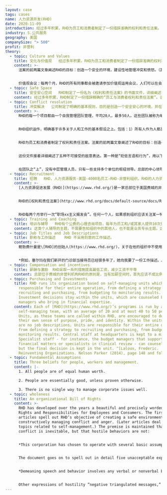 ```yaml
---
layout: case
tags: cases
name: 人力资源开发(RHD)
date: 2020-11-09
introduction: 经过多年积累，RHD为员工和消费者制定了一份措辞准确的权利和责任法案。
industry: S.公共服务
geography: 美国
companySize: "> 500"
profit: 非营利
theory:
  - topic: Culture and Values
    title: 文化与价值观   经过多年积累，RHD为员工和消费者制定了一份措辞准确的权利和责任法案。
    content: >-
      法案的前两篇文章阐述RHD的目标：创造一个安全的环境，建设性地管理冲突和愤怒。（其后的文章讨论与自我管理相关的话题）。他们基于一个前提：冲突是不可避免的，但敌对行为可以避免。


      价值观会议：每两个月，RHD的所有同事都会被邀请参加价值观运用会议，人们可以在会上提出他们在工作场所遇到的价值观问题，或者对权利和责任法案提出修改建议。参加会议的人很多。RHD的创始人鲍勃费什曼（Bob Fishman）每次都保证能出席。
  - topic: Safe Space
    title: 安全安心空间   RHD制定了一份名为《权利和责任法案》的书面文件，详细阐述了用于激励安全安心行为并识别不可接受行为的基本规则（见附件）。
    content: 经过多年积累，RHD制定了一份措辞精确的“员工与消费者权利和责任法案”。该文件除其他内容外，还涵盖了冲突解决、愤怒表达、识别并管理敌意、决策、管理分歧和公开交流等主题。
  - topic: Conflict resolution
    title: 冲突解决   公司制定了明确的基本规则，目的是创造一个安全安心的环境，并在自我管理团队的背景下建设性地管理冲突和愤怒。
    content: >-
      RHD的每一个项目都由一个自我管理团队管理，平均20人，最多50人。这些团队被称为单位。RHD鼓励单位团队培养自己的目标感、自豪感和认同感。各单位负责管理组织自己全部行动。总部的中央管理人员保持在最低限度。总部的专业人员可以为团队提供咨询，但最终决定权仍在基层团队。在RHD，每个团队有个团队负责人（称为“部门主管”）。但单位团队负责人无权作出独裁决定，也不能单方面雇用或解雇任何人。


      RHD组织运作，明确基于许多关于人和工作的基本假设之上。包括：1）所有人作为人都具有同等的价值；2）除非另有证明，否则相信人之处性本善；3）管理公司各种问题的好方法不只一个。


      RHD为员工和消费者制定了权利和责任法案。法案的前两篇文章阐述了RHD的目标：创造一个安全安心的环境，建设性地管理冲突和愤怒。该组织确定了几个基本假设，这些假设指导着业务活动。其一是，我们可以遵循多种“正确”的方式或路径来做决策。因此，事实不只一个，不存在“真实”或“绝对”现实。每个人在一个情境中，都有他/她自己对现实的看法，以及他/她对最有效做事方式的看法。虽然冲突和分歧（或不一致）是可预料的，但在RHD不接受发脾气或其他敌对性愤怒表达。作为RHD社区的一员，重要的是能够做两件事：a）远离想表达自己最“正确”的欲望，以便倾听和尊重他人看到的事实和观点；b）区分思想（你头脑中的情景）和行为（你的言行）。


      这份文件接着详细阐述了五种不可接受的敌意表达。第一种是“贬低言语和行为”，用以下术语描述：贬低言语和行为包括任何一种“有人认为这种行为损害了自己的自尊，并感到在暗示他/她不值得作为一个人存在”的言语或非言语行为。此类行为包括但不限于骂人、嘲笑、挖苦或其他“贬低”他人的行为。用诸如说话时翻白眼或以其他方式，否定他/她作为社区成员的重要性等身体行为，来贬低一个人，都是不可接受的。任何遇到这种敌对行为的人，都有权利也有责任将其作为一个问题公开揭发。敌意的其他表达方式包括“负面三角信息”、“遗弃威胁”、“不确认对方的真实情况”和“恐吓/发怒”，法案中对这些也都进行了同样准确的定义。


      在团队之“上”，没有中层管理人员，只有一些支持多个单位的枢纽领导。总部的中心领导希望随时了解存在或潜在的重大问题。虽然他们可能会提供建议或帮助，但解决问题的责任和权限仍放在基层团队。
  - topic: Recruitment
    title: 招聘   RHD，人力资源服务-美国-4000名员工-RHD-非营利组织。RHD的人力资源服务部门负责为单位人员提供有关就业实践的培训、支持和教育，但不提供集中的招聘流程。RHD在所有项目和团队中，通过频繁的同侪反思来评估团队人员组成，以便为招聘活动提供需求，进而提供多样化的工作场所。
    content: >-
      [人力资源促进发展（RHD）](https://www.rhd.org/)是一家总部位于美国费城的非营利组织。RHD在美国14个州拥有4000名员工，通过各种家庭、庇护所和项目为有需要的人提供服务，这些项目涉及精神残疾、戒毒和无家可归者等领域。它是由罗伯特·菲什曼于1970年创立的。


      RHD的[权利和责任法案](http://www.rhd.org/docs/default-source/docs/RHDBillofRights.pdf？sfvrsn=0)（详细描述一些基本原则的文档，目的是为了鼓励安全行为和识别不可接受行为）中，要求整个组织的所有计划和小组定期检查其小组成员的组成，并反思形成这一人员结构的原因和影响。基于这样的反思结果，组织可以做出合理决策，以便在打造并重视成员组成多样化方面更上一层楼。


      RHD每两个月举行一次“职场xx主义揭发会”。任何一个人，如果感到组织应该关注某一特定形式或兆头的种族主义、性别歧视或任何其他“歧视”倾向，就可以自由参加会议揭发。比如，注意到组织作为一个整体，倾向于雇用不成比例的白人多于黑人，或者女性通常不踏入某些岗位禁区。不存在明显的对抗派别，要求每个人都积极自主的寻找解决方案。
  - topic: Training and Coaching
    title: 培训与辅导   RHD有个公费的心理咨询项目，每年为员工和/或其家人提供10次免费心理咨询。
    content: 这类个人辅导的主题，不需要告知组织中的其他人，也不能是业务专长主题。这个项目建立在信任的基础上：如果一名员工正在寻求外部教练的支持，那么这个话题必定足够重要，值得公司为此付出代价。
  - topic: Job Titles and Job Descriptions
    title: 职称与工作描述    RHD 不采用刻意的工作描述。
    content: >-
      鲍勃费什曼是\[RHD]的创始人(https://www.rhd.org/)，关于在他的组织中不使用工作描述的好处，他说：RHD特意不使用工作描述和职务说明。相反，我们假设人之初性本善。这让我们相信，一旦员工对工作有了大致的认识，他或她就会想塑造自己独特的工作方式。


      *例如，塞尔玛在我们新开的门诊部当接待员已经很多年了，她向我要了一份工作描述。……我觉得，并告诉她，既然她已经在高质量的工作着，由我来定义她的工作细节不是太荒谬了。她最突出的行为之一，就是亲切地问候户，给他们送去咖啡，并确保治疗师及时将他们带进治疗室。描述她的善良是不可能的：言语永远无法表达她由衷的温暖。塞尔玛已经知道如何完成自己的工作，我相信，徒增一份详细的工作描述对她弊大于利。……不可能存在单一的方法来定义一项工作，也没有一个主管能够描述清楚另一个人如何完成自己的工作。如果……我把我的观点强加在她的工作上，公司实际上会失去她独一无二的特殊贡献——她管理人与人之间关系的方式。那将是一个巨大的损失。*
  - topic: Compensation and incentives
    title: 薪酬与激励  RHD采取一系列措施提高最低工资，减少工资不平等
    content: 总部位于费城的非营利机构RHD的原则是，当有加薪空间时，首先应该不成比例地优先考虑提高最低工资。首席执行官的工资上限是公司最低工资的14倍。人们可以争论这个倍数——是过高还是过低？―但RHD引入了一个巧妙的转折点，将最高工资的上限比例对比基数设定为最低工资，而许多绿色组织目前都是以平均或中挡工资为对比基数。于是确保了即使是资历最低的同事，也能挣到足够的钱过上体面的生活，这非常符合首席执行官和领导层自身的利益。除了直接关注初级工资外，RHD还设立了一个奖学金基金，为工作人员提供接受正规教育的机会，增加他们的收入潜力。还建立了一种配套货币：RHD等值美元。允许收入较低的同事通过相互交易和与当地社区进行交易，来增加获得商品和服务的机会。
  - topic: Purchasing and Investments
    title: RHD runs its organization based on self-managing units which are
      responsible for their entire operation, from defining a strategy to
      recruiting and purchasing, from budgeting to monitoring results.
      Investment decisions stay within the units, which are counseled by budget
      managers who bring in financial expertise.
    content: Each of [RHD](https://www.rhd.org/)’s programs is run by a
      self-managing team, with an average of 20 and at most 40 to 50 people.
      Units, as these teams are called within RHD, are encouraged to develop
      their own sense of purpose, pride, and identity. Within the units, there
      are no job descriptions. Units are responsible for their entire operation,
      from defining a strategy to recruiting and purchasing, from budgeting to
      monitoring results. Central staff at headquarters is kept to a minimum.
      Specialist staff - for instance, the budget managers that support teams in
      financial matters or specialists in clinical review - can counsel teams,
      but the final decision is kept in the unit. ^[Laloux, Frederic.
      Reinventing Organizations. Nelson Parker (2014), page 148 and following]
  - topic: Fundamental Assumptions
    title: Three beliefs for people, workers and management.
    content: |-
      1. All people are of equal human worth.

      2. People are essentially good, unless proven otherwise.

      3. There is no single way to manage corporate issues well.
  - topic: wholeness
    title: An organizational Bill of Rights
    content: >-
      RHD has developed over the years a beautiful and precisely worded Bill of
      Rights and Responsibilities for Employees and Consumers. The first two
      articles spell out RHD’s objective of creating a safe environment and
      constructively managing conflict and anger. (Later articles deal with
      topics related to self-management.) The premise is maintained that
      conflict is inevitable, but that hostile behaviors are not:


      *This corporation has chosen to operate with several basic assumptions. One of those assumptions is that there are multiple “right” ways or paths we can follow in making decisions, thus there is no one “true” or “absolute” reality. Each person in a situation holds his/ her own view of reality, and his/ her own perspective about the most effective way to do things. This assumption allows us to recognize that conflict is inevitable and that people will disagree in the workplace. While conflict and difference (or disagreement) are to be expected, explosive or otherwise hostile expressions of anger are not acceptable in RHD. As a member of the RHD community, it is important to be able to do two things: a) Separate from our own need to be “right” in order to hear and respect others’ realities and perspectives: and, b) Differentiate between thoughts (what’s going on inside your head) and behaviors (what you do or say).^\[Robert Fishman and Barbara Fishman, The Common Good Corporation: The Experiment Has Worked! (Philadelphia: The Journey to Oz Press, 2006), 165.]*


      The document goes on to spell out in detail five unacceptable expressions of hostility. The first, demeaning speech and behavior, is described in the following terms:


      *Demeaning speech and behavior involves any verbal or nonverbal behavior that someone experiences as undermining of that person’s self-esteem and implies that he/she is less than worthy as a human being. Such behaviors include, but are not limited to, name-calling, ridicule, sarcasm, or other actions which “put down” people. Demeaning a person with such physical behaviors as rolling one’s eyes when the person speaks or otherwise negating her importance as a member of the community is also unacceptable. Anyone encountering such hostile behavior has the right and responsibility to surface it as an issue.^\[Robert Fishman and Barbara Fishman, The Common Good Corporation: The Experiment Has Worked! (Philadelphia: The Journey to Oz Press, 2006), 165.]*


      Other expressions of hostility ”negative triangulated messages,” “threat of abandonment,” “disconfirming the other person’s reality,” and “intimidation/explosion” are defined in an equally precise manner.^[Laloux, Frederic (2014-02-09). Reinventing Organizations: A Guide to Creating Organizations Inspired by the Next Stage of Human Consciousness (Kindle Locations 3332-3349). Nelson Parker. Kindle Edition.]
---
```

